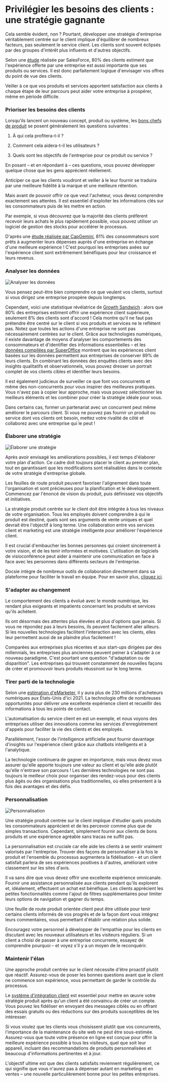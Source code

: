 # Privilégier les besoins des clients : une stratégie gagnante

Cela semble évident, non ? Pourtant, développer une stratégie d'entreprise véritablement centrée sur le client implique d'équilibrer de nombreux facteurs, pas seulement le service client. Les clients sont souvent éclipsés par des groupes d'intérêt plus influents et d'autres objectifs.

Selon une [étude](https://www.salesforce.com/blog/customer-service-stats/) réalisée par SalesForce, 80% des clients estiment que l'expérience offerte par une entreprise est aussi importante que ses produits ou services. Il est donc parfaitement logique d'envisager vos offres du point de vue des clients.

Veiller à ce que vos produits et services apportent satisfaction aux clients à chaque étape de leur parcours peut aider votre entreprise à prospérer, même en période difficile.

### Prioriser les besoins des clients

Lorsqu'ils lancent un nouveau concept, produit ou système, les [bons chefs de produit](https://www.commandbar.com/blog/ai-product-manager/) se posent généralement les questions suivantes :

1. À qui cela profitera-t-il ?

2. Comment cela aidera-t-il les utilisateurs ?

3. Quels sont les objectifs de l'entreprise pour ce produit ou service ?

En posant – et en répondant à – ces questions, vous pouvez développer quelque chose que les gens apprécient réellement.

Anticiper ce que les clients voudront et veiller à le leur fournir se traduira par une meilleure fidélité à la marque et une meilleure rétention.

Mais avant de pouvoir offrir ce que veut l'acheteur, vous devez comprendre exactement ses attentes. Il est essentiel d'exploiter les informations clés sur les consommateurs puis de les mettre en action.

Par exemple, si vous découvrez que la majorité des clients préfèrent recevoir leurs achats le plus rapidement possible, vous pouvez utiliser un logiciel de gestion des stocks pour accélérer le processus.

D'après une [étude réalisée par CapGemini](https://www.capgemini.com/news/8-in-10-consumers-willing-to-pay-more-for-a-better-customer-experience-as-big-business-falls/), 81% des consommateurs sont prêts à augmenter leurs dépenses auprès d'une entreprise en échange d'une meilleure expérience ! C'est pourquoi les entreprises axées sur l'expérience client sont extrêmement bénéfiques pour leur croissance et leurs revenus.

### Analyser les données

![Analyser les données](https://cdn.docsie.io/workspace_8D5W1pxgb7Jq3oZO7/doc_vQfR1TFvrUMWGTXFc/file_q61tchvZNw2q7ev1K/boo_BstGrLgAjLTv3OCig/f5a88a5d-09ea-a4b0-e3fa-3a87cacd2c98john_schnobrich_FlPc9_VocJ4_unsplash.jpg)

Vous pensez peut-être bien comprendre ce que veulent vos clients, surtout si vous dirigez une entreprise prospère depuis longtemps.

Cependant, voici une statistique révélatrice de [Growth Sandwich](https://www.growthsandwich.com/resources/what-is-customer-led-growth/) : alors que 80% des entreprises estiment offrir une expérience client supérieure, seulement 8% des clients sont d'accord ! Cela montre qu'il ne faut pas prétendre être centré sur le client si vos produits et services ne le reflètent pas. Notez que toutes les actions d'une entreprise ne sont pas nécessairement centrées sur le client. Grâce aux technologies numériques, il existe davantage de moyens d'analyser les comportements des consommateurs et d'identifier des informations essentielles – et les [données compilées par SuperOffice](https://www.superoffice.com/blog/customer-experience-statistics/) montrent que les expériences client basées sur les données permettent aux entreprises de conserver 89% de leurs clients. En combinant les données des enquêtes clients avec des insights qualitatifs et observationnels, vous pouvez dresser un portrait complet de vos clients cibles et identifier leurs besoins.

Il est également judicieux de surveiller ce que font vos concurrents et même des non-concurrents pour vous inspirer des meilleures pratiques. Vous n'avez pas à copier leur approche, mais vous pouvez sélectionner les meilleurs éléments et les combiner pour créer la stratégie idéale pour vous.

Dans certains cas, former un partenariat avec un concurrent peut même améliorer le parcours client. Si vous ne pouvez pas fournir un produit ou service dont vos clients ont besoin, mettez votre rivalité de côté et collaborez avec une entreprise qui le peut !

### Élaborer une stratégie

![Élaborer une stratégie](https://cdn.docsie.io/workspace_8D5W1pxgb7Jq3oZO7/doc_vQfR1TFvrUMWGTXFc/file_dgaWqcBvvxMjOsQwT/boo_BstGrLgAjLTv3OCig/050e1d83-c87b-3f79-bb68-bae24ca20f62kaleidico_26MJGnCM0Wc_unsplash.jpg)

Après avoir envisagé les améliorations possibles, il est temps d'élaborer votre plan d'action. Ce cadre doit toujours placer le client au premier plan, tout en garantissant que les modifications sont réalisables dans le contexte de votre stratégie d'entreprise globale.

Les feuilles de route produit peuvent favoriser l'alignement dans toute l'organisation et sont précieuses pour la planification et le développement. Commencez par l'énoncé de vision du produit, puis définissez vos objectifs et initiatives.

La stratégie produit centrée sur le client doit être intégrée à tous les niveaux de votre organisation. Tous les employés doivent comprendre à qui le produit est destiné, quels sont ses arguments de vente uniques et quel devrait être l'objectif à long terme. Une collaboration entre vos services client et marketing est une stratégie intelligente pour améliorer l'expérience client.

Il est crucial d'embaucher les bonnes personnes qui croient sincèrement à votre vision, et de les tenir informées et motivées. L'utilisation de logiciels de visioconférence peut aider à maintenir une communication en face à face avec les personnes dans différents secteurs de l'entreprise.

Docsie intègre de nombreux outils de collaboration directement dans sa plateforme pour faciliter le travail en équipe. Pour en savoir plus, [cliquez ici](https://www.docsie.io/blog/articles/collaboration-to-create-well-polished-product-documentation/).

### S'adapter au changement

Le comportement des clients a évolué avec le monde numérique, les rendant plus exigeants et impatients concernant les produits et services qu'ils achètent.

Ils ont désormais des attentes plus élevées et plus d'options que jamais. Si vous ne répondez pas à leurs besoins, ils peuvent facilement aller ailleurs. Si les nouvelles technologies facilitent l'interaction avec les clients, elles leur permettent aussi de se plaindre plus facilement !

Comparées aux entreprises plus récentes et aux start-ups dirigées par des millennials, les entreprises plus anciennes peuvent peiner à s'adapter à ce nouveau paradigme. C'est pourtant une question "d'adaptation ou de disparition". Les entreprises qui trouvent constamment de nouvelles façons de créer et promouvoir leurs produits réussiront sur le long terme.

### Tirer parti de la technologie

Selon une [estimation d'eMarketer](https://www.emarketer.com/public_media/docs/eMarketer_Roundup_Path_to_Purchase_Beyond_Retail_Vertical_2017_3.pdf), il y aura plus de 230 millions d'acheteurs numériques aux États-Unis d'ici 2021. La technologie offre de nombreuses opportunités pour délivrer une excellente expérience client et recueillir des informations à tous les points de contact.

L'automatisation du service client en est un exemple, et nous voyons des entreprises utiliser des innovations comme les services d'enregistrement d'appels pour faciliter la vie des clients et des employés.

Parallèlement, l'essor de l'intelligence artificielle peut fournir davantage d'insights sur l'expérience client grâce aux chatbots intelligents et à l'analytique.

La technologie continuera de gagner en importance, mais vous devez vous assurer qu'elle apporte toujours une valeur au client et qu'elle aide plutôt qu'elle n'entrave son parcours ! Les dernières technologies ne sont pas toujours le meilleur choix pour organiser des rendez-vous pour des clients plus âgés ou des organisations plus traditionnelles, où elles présentent à la fois des avantages et des défis.

### Personnalisation

![Personnalisation](https://cdn.docsie.io/workspace_8D5W1pxgb7Jq3oZO7/doc_vQfR1TFvrUMWGTXFc/file_CVmWzPHbpVv2IkjzD/boo_BstGrLgAjLTv3OCig/6ebf0dc5-feb6-6d23-780b-6082911cb2aaimage.png)

Une stratégie produit centrée sur le client implique d'étudier quels produits les consommateurs apprécient et de les percevoir comme plus que de simples transactions. Cependant, simplement fournir aux clients de bons produits et une expérience agréable sans tracas ne suffit pas.

La personnalisation est cruciale car elle aide les clients à se sentir vraiment valorisés par l'entreprise. Trouver des façons de personnaliser à la fois le produit et l'ensemble du processus augmentera la fidélisation – et un client satisfait parlera de ses expériences positives à d'autres, améliorant votre classement sur les sites d'avis.

Il va sans dire que vous devez offrir une excellente expérience omnicanale. Fournir une assistance personnalisée aux clients pendant qu'ils explorent et, idéalement, effectuent un achat est bénéfique. Les clients apprécient les petites fonctionnalités comme l'ajout de filtres supplémentaires pour limiter leurs options de navigation et gagner du temps.

Une feuille de route produit orientée client peut être utilisée pour tenir certains clients informés de vos progrès et de la façon dont vous intégrez leurs commentaires, vous permettant d'établir une relation plus solide.

Encouragez votre personnel à développer de l'empathie pour les clients en discutant avec les nouveaux utilisateurs et les visiteurs réguliers. Si un client a choisi de passer à une entreprise concurrente, essayez de comprendre pourquoi – et voyez s'il y a un moyen de le reconquérir.

### Maintenir l'élan

Une approche produit centrée sur le client nécessite d'être proactif plutôt que réactif. Assurez-vous de poser les bonnes questions avant que le client ne commence son expérience, vous permettant de garder le contrôle du processus.

Le [système d'intégration client](https://www.kychub.com/) est essentiel pour mettre en œuvre votre stratégie produit après qu'un client a été convaincu de créer un compte. Vous pouvez les fidéliser en envoyant des messages ciblés ou en offrant des essais gratuits ou des réductions sur des produits susceptibles de les intéresser.

Si vous voulez que les clients vous choisissent plutôt que vos concurrents, l'importance de la maintenance du site web ne peut être sous-estimée. Assurez-vous que toute votre présence en ligne est conçue pour offrir la meilleure expérience possible à tous les visiteurs, quel que soit leur appareil, incluant des recommandations de produits personnalisées et beaucoup d'informations pertinentes et à jour.

L'objectif ultime est que des clients satisfaits reviennent régulièrement, ce qui signifie que vous n'aurez pas à dépenser autant en marketing et en ventes – une nouvelle particulièrement bonne pour les petites entreprises.